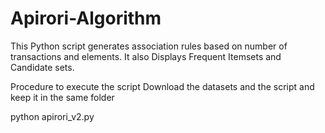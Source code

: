 # Apirori-Algorithm
This Python script generates association rules based on number of transactions and elements.
It also Displays Frequent Itemsets and Candidate sets.

Procedure to execute the script
Download the datasets and the script and keep it in the same folder

python apirori_v2.py

